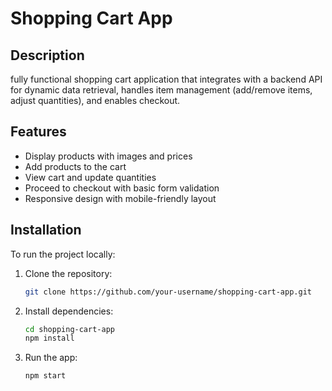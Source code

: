 # Shopping Cart App

## Description
fully functional shopping cart application that integrates with a backend API for dynamic data retrieval, handles item management (add/remove items, adjust quantities), and enables checkout.

## Features
- Display products with images and prices
- Add products to the cart
- View cart and update quantities
- Proceed to checkout with basic form validation
- Responsive design with mobile-friendly layout

## Installation

To run the project locally:

1. Clone the repository:
   ```bash
   git clone https://github.com/your-username/shopping-cart-app.git
2. Install dependencies:
   ```bash
   cd shopping-cart-app
   npm install
3. Run the app:
   ```bash
   npm start